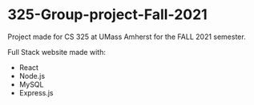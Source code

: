 # 325-Group-project-Fall-2021

Project made for CS 325 at UMass Amherst for the FALL 2021 semester. 

Full Stack website made with:
- React
- Node.js
- MySQL
- Express.js
